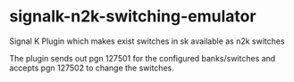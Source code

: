 # signalk-n2k-switching-emulator
Signal K Plugin which makes exist switches in sk available as n2k switches

The plugin sends out pgn 127501 for the configured banks/switches and accepts pgn 127502 to change the switches.
